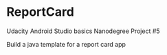# ReportCard
Udacity Android Studio basics Nanodegree Project #5

Build a java template for a report card app
